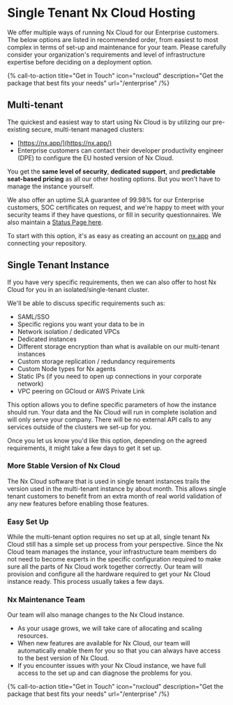 # Single Tenant Nx Cloud Hosting

We offer multiple ways of running Nx Cloud for our Enterprise customers. The below options are listed in recommended order, from easiest to most complex in terms of set-up and maintenance for your team. Please carefully consider your organization's requirements and level of infrastructure expertise before deciding on a deployment option.

{% call-to-action title="Get in Touch" icon="nxcloud" description="Get the package that best fits your needs" url="/enterprise" /%}

## Multi-tenant

The quickest and easiest way to start using Nx Cloud is by utilizing our pre-existing secure, multi-tenant managed clusters:

- [https://nx.app/](https://nx.app/)
- Enterprise customers can contact their developer productivity engineer (DPE) to configure the EU hosted version of Nx Cloud.

You get the **same level of security**, **dedicated support**, and **predictable seat-based pricing** as all our other hosting options. But you won't have to manage the instance yourself.

We also offer an uptime SLA guarantee of 99.98% for our Enterprise customers, SOC certificates on request, and we're happy to meet with your security teams if they have questions, or fill in security questionnaires. We also maintain a [Status Page here](https://status.nx.app/).

To start with this option, it's as easy as creating an account on [nx.app](https://cloud.nx.app) and connecting your repository.

## Single Tenant Instance

If you have very specific requirements, then we can also offer to host Nx Cloud for you in an isolated/single-tenant cluster.

We'll be able to discuss specific requirements such as:

- SAML/SSO
- Specific regions you want your data to be in
- Network isolation / dedicated VPCs
- Dedicated instances
- Different storage encryption than what is available on our multi-tenant instances
- Custom storage replication / redundancy requirements
- Custom Node types for Nx agents
- Static IPs (if you need to open up connections in your corporate network)
- VPC peering on GCloud or AWS Private Link

This option allows you to define specific parameters of how the instance should run.
Your data and the Nx Cloud will run in complete isolation and will only serve your company. There will be no external API calls to any services outside of the clusters we set-up for you.

Once you let us know you'd like this option, depending on the agreed requirements, it might take a few days to get it set up.

### More Stable Version of Nx Cloud

The Nx Cloud software that is used in single tenant instances trails the version used in the multi-tenant instance by about month. This allows single tenant customers to benefit from an extra month of real world validation of any new features before enabling those features.

### Easy Set Up

While the multi-tenant option requires no set up at all, single tenant Nx Cloud still has a simple set up process from your perspective. Since the Nx Cloud team manages the instance, your infrastructure team members do not need to become experts in the specific configuration required to make sure all the parts of Nx Cloud work together correctly. Our team will provision and configure all the hardware required to get your Nx Cloud instance ready. This process usually takes a few days.

### Nx Maintenance Team

Our team will also manage changes to the Nx Cloud instance.

- As your usage grows, we will take care of allocating and scaling resources.
- When new features are available for Nx Cloud, our team will automatically enable them for you so that you can always have access to the best version of Nx Cloud.
- If you encounter issues with your Nx Cloud instance, we have full access to the set up and can diagnose the problems for you.

{% call-to-action title="Get in Touch" icon="nxcloud" description="Get the package that best fits your needs" url="/enterprise" /%}
